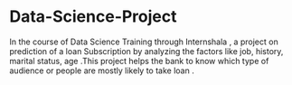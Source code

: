 # Data-Science-Project
In the course of Data  Science Training through Internshala , a project on prediction of a loan Subscription by analyzing the factors like job, history, marital status, age .This project helps the bank to know which type of audience or people are mostly likely to take loan . 
